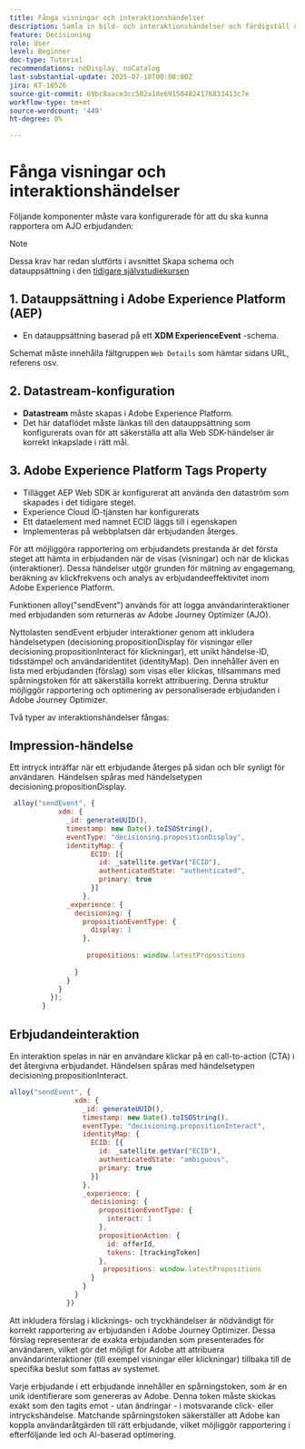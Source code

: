 ```yaml
---
title: Fånga visningar och interaktionshändelser
description: Samla in bild- och interaktionshändelser och färdigställ data för rapportering inom Journey Optimizer.
feature: Decisioning
role: User
level: Beginner
doc-type: Tutorial
recommendations: noDisplay, noCatalog
last-substantial-update: 2025-07-18T00:00:00Z
jira: KT-18526
source-git-commit: 69bc8aace3cc502a18e691584824176833413c7e
workflow-type: tm+mt
source-wordcount: '449'
ht-degree: 0%

---
```


# Fånga visningar och interaktionshändelser

Följande komponenter måste vara konfigurerade för att du ska kunna rapportera om AJO erbjudanden:
>[!NOTE]
>
> Dessa krav har redan slutförts i avsnittet Skapa schema och datauppsättning i den [tidigare självstudiekursen](https://experienceleague.adobe.com/en/docs/journey-optimizer-learn/personalizing-offers-with-real-time-weather-data/create-schema-and-dataset)

## &#x200B;1. Datauppsättning i Adobe Experience Platform (AEP)

- En datauppsättning baserad på ett **XDM ExperienceEvent** -schema.

Schemat måste innehålla fältgruppen `Web Details` som hämtar sidans URL, referens osv.

## &#x200B;2. Datastream-konfiguration

- **Datastream** måste skapas i Adobe Experience Platform.
- Det här dataflödet måste länkas till den datauppsättning som konfigurerats ovan för att säkerställa att alla Web SDK-händelser är korrekt inkapslade i rätt mål.

## 3. Adobe Experience Platform Tags Property

- Tillägget AEP Web SDK är konfigurerat att använda den dataström som skapades i det tidigare steget.
- Experience Cloud ID-tjänsten har konfigurerats
- Ett dataelement med namnet ECID läggs till i egenskapen
- Implementeras på webbplatsen där erbjudanden återges.


För att möjliggöra rapportering om erbjudandets prestanda är det första steget att hämta in erbjudanden när de visas (visningar) och när de klickas (interaktioner). Dessa händelser utgör grunden för mätning av engagemang, beräkning av klickfrekvens och analys av erbjudandeeffektivitet inom Adobe Experience Platform.

Funktionen alloy(&quot;sendEvent&quot;) används för att logga användarinteraktioner med erbjudanden som returneras av Adobe Journey Optimizer (AJO).

Nyttolasten sendEvent erbjuder interaktioner genom att inkludera händelsetypen (decisioning.propositionDisplay för visningar eller decisioning.propositionInteract för klickningar), ett unikt händelse-ID, tidsstämpel och användaridentitet (identityMap). Den innehåller även en lista med erbjudanden (förslag) som visas eller klickas, tillsammans med spårningstoken för att säkerställa korrekt attribuering. Denna struktur möjliggör rapportering och optimering av personaliserade erbjudanden i Adobe Journey Optimizer.

Två typer av interaktionshändelser fångas:

## Impression-händelse

Ett intryck inträffar när ett erbjudande återges på sidan och blir synligt för användaren. Händelsen spåras med händelsetypen decisioning.propositionDisplay.


```javascript
 alloy("sendEvent", {
            xdm: {
              _id: generateUUID(),
              timestamp: new Date().toISOString(),
              eventType: "decisioning.propositionDisplay",
              identityMap: {
                    ECID: [{
                      id: _satellite.getVar("ECID"),
                      authenticatedState: "authenticated",
                      primary: true
                    }]
                  },
              _experience: {
                decisioning: {
                  propositionEventType: {
                    display: 1
                  },
                  
                   propositions: window.latestPropositions
                  
                }
              }
            }
          });
        }
```

## Erbjudandeinteraktion

En interaktion spelas in när en användare klickar på en call-to-action (CTA) i det återgivna erbjudandet. Händelsen spåras med händelsetypen decisioning.propositionInteract.

```javascript
alloy("sendEvent", {
                xdm: {
                  _id: generateUUID(),
                  timestamp: new Date().toISOString(),
                  eventType: "decisioning.propositionInteract",
                  identityMap: {
                    ECID: [{
                      id: _satellite.getVar("ECID"),
                      authenticatedState: "ambiguous",
                      primary: true
                    }]
                  },
                  _experience: {
                    decisioning: {
                      propositionEventType: {
                        interact: 1
                      },
                      propositionAction: {
                        id: offerId,
                        tokens: [trackingToken]
                      },
                       propositions: window.latestPropositions
                    }
                  }
                }
              })
```

Att inkludera förslag i klicknings- och tryckhändelser är nödvändigt för korrekt rapportering av erbjudanden i Adobe Journey Optimizer. Dessa förslag representerar de exakta erbjudanden som presenterades för användaren, vilket gör det möjligt för Adobe att attribuera användarinteraktioner (till exempel visningar eller klickningar) tillbaka till de specifika beslut som fattas av systemet.

Varje erbjudande i ett erbjudande innehåller en spårningstoken, som är en unik identifierare som genereras av Adobe. Denna token måste skickas exakt som den tagits emot - utan ändringar - i motsvarande click- eller intryckshändelse. Matchande spårningstoken säkerställer att Adobe kan koppla användaråtgärden till rätt erbjudande, vilket möjliggör rapportering i efterföljande led och AI-baserad optimering.
